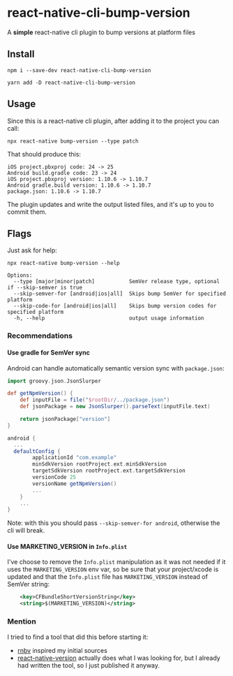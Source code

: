 # react-native-cli-bump-version

A **simple** react-native cli plugin to bump versions at platform files

## Install

`npm i --save-dev react-native-cli-bump-version`

`yarn add -D react-native-cli-bump-version`

## Usage

Since this is a react-native cli plugin, after adding it to the project
you can call:

```shell script
npx react-native bump-version --type patch
```
That should produce this:
```shell script
iOS project.pbxproj code: 24 -> 25
Android build.gradle code: 23 -> 24
iOS project.pbxproj version: 1.10.6 -> 1.10.7
Android gradle.build version: 1.10.6 -> 1.10.7
package.json: 1.10.6 -> 1.10.7
```

The plugin updates and write the output listed files, and it's up to you to
commit them.

## Flags

Just ask for help:

```shell script
npx react-native bump-version --help

Options:
  --type [major|minor|patch]           SemVer release type, optional if --skip-semver is true
  --skip-semver-for [android|ios|all]  Skips bump SemVer for specified platform
  --skip-code-for [android|ios|all]    Skips bump version codes for specified platform
  -h, --help                           output usage information
```

### Recommendations

#### Use gradle for SemVer sync
Android can handle automatically semantic version sync with `package.json`:

```groovy
import groovy.json.JsonSlurper

def getNpmVersion() {
    def inputFile = file("$rootDir/../package.json")
    def jsonPackage = new JsonSlurper().parseText(inputFile.text)

    return jsonPackage["version"]
}

android {
  ...
  defaultConfig {
        applicationId "com.example"
        minSdkVersion rootProject.ext.minSdkVersion
        targetSdkVersion rootProject.ext.targetSdkVersion
        versionCode 25
        versionName getNpmVersion()
        ...
    }
    ...
}
```

Note: with this you should pass `--skip-semver-for android`, otherwise the cli
will break.

#### Use MARKETING_VERSION in `Info.plist`

I've choose to remove the `Info.plist` manipulation as it was not needed
if it uses the `MARKETING_VERSION` env var, so be sure that your project/xcode is updated and that
the `Info.plist` file has `MARKETING_VERSION` instead of SemVer string:

```xml
	<key>CFBundleShortVersionString</key>
	<string>$(MARKETING_VERSION)</string>
```

### Mention

I tried to find a tool that did this before starting it:
 
 * [rnbv](https://github.com/llotheo/react-native-cli-bump-version) inspired my initial sources
 * [react-native-version](https://github.com/stovmascript/react-native-version) actually does what I was
 looking for, but I already had written the tool, so I just published it anyway. 

